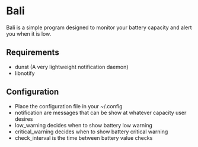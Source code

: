 # Bali 

Bali is a simple program designed to monitor your battery capacity and alert
you when it is low.  

## Requirements  
* dunst (A very lightweight notification daemon)
* libnotify

## Configuration  
* Place the configuration file in your ~/.config  
* notification are messages that can be show at whatever capacity user desires  
* low_warning decides when to show battery low warning
* critical_warning decides when to show battery critical warning
* check_interval is the time between battery value checks
